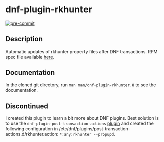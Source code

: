 # dnf-plugin-rkhunter
[![pre-commit](https://img.shields.io/badge/pre--commit-enabled-brightgreen?logo=pre-commit&logoColor=white)](https://github.com/pre-commit/pre-commit)

## Description
Automatic updates of rkhunter property files after DNF transactions.
RPM spec file available [here](https://fedorapeople.org/cgit/keesdejong/public_git/rpmbuild.git/tree/SPECS/dnf-plugin-rkhunter.spec).

## Documentation
In the cloned git directory, run `man man/dnf-plugin-rkhunter.8` to see the documentation.

## Discontinued
I created this plugin to learn a bit more about DNF plugins. Best solution is to use the `dnf-plugin-post-transaction-actions` [plugin](https://github.com/rpm-software-management/dnf-plugins-core/blob/master/plugins/post-transaction-actions.py) and created the following configuration in /etc/dnf/plugins/post-transaction-actions.d/rkhunter.action: `*:any:rkhunter --propupd`.
